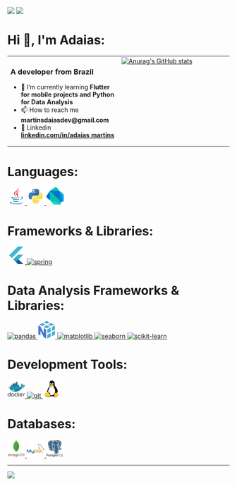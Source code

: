 <p float="left">
  <img src="https://user-images.githubusercontent.com/74038190/226190894-18e959ba-d458-4a94-ac44-790190f2a947.gif" width="435" />
  <img src="https://media3.giphy.com/media/v1.Y2lkPTc5MGI3NjExbGxwNTBzOXUycG1xMWQ1YzI2bmk2ZTlkdXY3M28zNmY2cTRldGNobyZlcD12MV9pbnRlcm5hbF9naWZfYnlfaWQmY3Q9Zw/vncgdgPWLwGRi/giphy.gif" width="325" /> 
</p>


# Hi 👋, I'm Adaias:

<table border="0">
 <tr>
    <td width="50%" valign="top">
      <h3 align="left">A developer from Brazil</h3>
      <ul>
        <li>🌱 I’m currently learning <strong>Flutter for mobile projects and Python for Data Analysis</strong></li>
        <li>📫 How to reach me <strong>martinsdaiasdev@gmail.com</strong></li>
        <li>🏢 Linkedin <strong><a href="https://www.linkedin.com/in/adaias-martins/">linkedin.com/in/adaias martins</a></strong></li>
      </ul>
    </td>
    <td width="50%" valign="top">
      <a href="https://github.com/adaiasmartins/github-readme-stats">
        <img src="https://github-readme-stats.vercel.app/api?username=adaiasmartins" alt="Anurag's GitHub stats" style="max-width: 100%;" />
      </a>
    </td>
 </tr>
</table>


# Languages:
<p align="left">
  <a href="https://www.java.com" target="_blank" rel="noreferrer"> <img src="https://raw.githubusercontent.com/devicons/devicon/master/icons/java/java-original.svg" alt="java" width="40" height="40"/> </a>
  <a href="https://www.python.org" target="_blank" rel="noreferrer"> <img src="https://raw.githubusercontent.com/devicons/devicon/master/icons/python/python-original.svg" alt="python" width="40" height="40"/> </a>
  <a href="https://dart.dev/" target="_blank" rel="noreferrer"> <img src="https://raw.githubusercontent.com/devicons/devicon/master/icons/dart/dart-original.svg" alt="dart" width="40" height="40"/> </a>
</p>

# Frameworks & Libraries:
  <a href="https://flutter.dev/" target="_blank" rel="noreferrer"> <img src="https://raw.githubusercontent.com/devicons/devicon/master/icons/flutter/flutter-original.svg" alt="flutter" width="40" height="40"/> </a>
  <a href="https://spring.io/" target="_blank" rel="noreferrer"> <img src="https://www.vectorlogo.zone/logos/springio/springio-icon.svg" alt="spring" width="40" height="40"/> </a>
</p>

# Data Analysis Frameworks & Libraries:
<p align="left">
  <a href="https://pandas.pydata.org/" target="_blank" rel="noreferrer"> <img src="https://pandas.pydata.org/static/img/pandas_mark.svg" alt="pandas" width="40" height="40"/> </a>
  <a href="https://numpy.org/" target="_blank" rel="noreferrer"> <img src="https://raw.githubusercontent.com/devicons/devicon/master/icons/numpy/numpy-original.svg" alt="numpy" width="40" height="40"/> </a>
  <a href="https://matplotlib.org/" target="_blank" rel="noreferrer"> <img src="https://matplotlib.org/_static/images/logo2.svg" alt="matplotlib" width="40" height="40"/> </a>
  <a href="https://seaborn.pydata.org/" target="_blank" rel="noreferrer"> <img src="https://seaborn.pydata.org/_static/logo-wide-lightbg.svg" alt="seaborn" width="40" height="40"/> </a>
  <a href="https://scikit-learn.org/" target="_blank" rel="noreferrer"> <img src="https://upload.wikimedia.org/wikipedia/commons/0/05/Scikit_learn_logo_small.svg" alt="scikit-learn" width="40" height="40"/> </a>
</p>


# Development Tools:
<p align="left">
  <a href="https://www.docker.com/" target="_blank" rel="noreferrer"> <img src="https://raw.githubusercontent.com/devicons/devicon/master/icons/docker/docker-original-wordmark.svg" alt="docker" width="40" height="40"/> </a>
  <a href="https://git-scm.com/" target="_blank" rel="noreferrer"> <img src="https://www.vectorlogo.zone/logos/git-scm/git-scm-icon.svg" alt="git" width="40" height="40"/> </a>
  <a href="https://www.linux.org/" target="_blank" rel="noreferrer"> <img src="https://raw.githubusercontent.com/devicons/devicon/master/icons/linux/linux-original.svg" alt="linux" width="40" height="40"/> </a>
</p>

# Databases:
<p align="left">
  <a href="https://www.mongodb.com/" target="_blank" rel="noreferrer"> <img src="https://raw.githubusercontent.com/devicons/devicon/master/icons/mongodb/mongodb-original-wordmark.svg" alt="mongodb" width="40" height="40"/> </a>
  <a href="https://www.mysql.com/" target="_blank" rel="noreferrer"> <img src="https://raw.githubusercontent.com/devicons/devicon/master/icons/mysql/mysql-original-wordmark.svg" alt="mysql" width="40" height="40"/> </a>
  <a href="https://www.postgresql.org" target="_blank" rel="noreferrer"> <img src="https://raw.githubusercontent.com/devicons/devicon/master/icons/postgresql/postgresql-original-wordmark.svg" alt="postgresql" width="40" height="40"/> </a>
</p>

---
[![](https://visitcount.itsvg.in/api?id=AdaiasMartins&icon=0&color=0)](https://visitcount.itsvg.in)

<!-- Proudly created with GPRM ( https://gprm.itsvg.in ) -->
